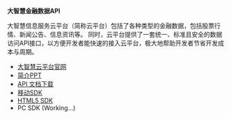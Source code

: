 **大智慧金融数据API**

大智慧信息服务云平台（简称云平台）包括了各种类型的金融数据，包括股票行情、新闻公告、信息资讯等。
同时，云平台提供了一套统一、标准且安全的数据访问API接口，以方便开发者能快速的接入云平台，极大地帮助开发者节省开发成本与周期。

- [大智慧云平台官网](http://yun.gw.com.cn/)
- [简介PPT](http://huicloud.github.io)
- [API 文档下载](https://www.gitbook.com/book/elsejj/dzhyun/details)
- [移动SDK](https://github.com/huicloud/mobile)
- [HTML5 SDK](https://github.com/huicloud/web-template)
- PC SDK (Working...)





